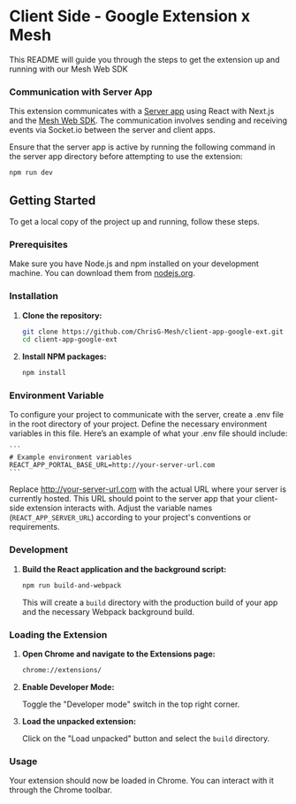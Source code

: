 # Client Side - Google Extension x Mesh

This README will guide you through the steps to get the extension up and running with our Mesh Web SDK

### Communication with Server App

This extension communicates with a [Server app](https://github.com/ChrisG-Mesh/server-side-google-ext) using React with Next.js and the [Mesh Web SDK](https://docs.meshconnect.com/guides/getting-started). The communication involves sending and receiving events via Socket.io between the server and client apps.

Ensure that the server app is active by running the following command in the server app directory before attempting to use the extension:


```sh
npm run dev
```

## Getting Started

To get a local copy of the project up and running, follow these steps.

### Prerequisites

Make sure you have Node.js and npm installed on your development machine. You can download them from [nodejs.org](https://nodejs.org/).

### Installation

1. **Clone the repository:**

    ```sh
    git clone https://github.com/ChrisG-Mesh/client-app-google-ext.git
    cd client-app-google-ext
    ```

2. **Install NPM packages:**

    ```sh
    npm install
    ```
### Environment Variable

To configure your project to communicate with the server, create a .env file in the root directory of your project. Define the necessary environment variables in this file. Here’s an example of what your .env file should include:

    ```
    # Example environment variables
    REACT_APP_PORTAL_BASE_URL=http://your-server-url.com
    ```

Replace http://your-server-url.com with the actual URL where your server is currently hosted. This URL should point to the server app that your client-side extension interacts with. Adjust the variable names (`REACT_APP_SERVER_URL`) according to your project's conventions or requirements.

### Development

1. **Build the React application and the background script:**

    ```sh
    npm run build-and-webpack
    ```

    This will create a `build` directory with the production build of your app and the necessary Webpack background build.

### Loading the Extension

1. **Open Chrome and navigate to the Extensions page:**

    ```sh
    chrome://extensions/
    ```

2. **Enable Developer Mode:**

    Toggle the "Developer mode" switch in the top right corner.

3. **Load the unpacked extension:**

    Click on the "Load unpacked" button and select the `build` directory.

### Usage

Your extension should now be loaded in Chrome. You can interact with it through the Chrome toolbar.
